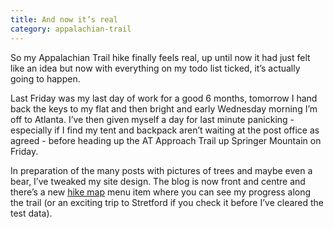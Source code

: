 ```yaml
---
title: And now it’s real
category: appalachian-trail
---
```


So my Appalachian Trail hike finally feels real, up until now it had just felt like an idea but now with 
everything on my todo list ticked, it’s actually going to happen.

Last Friday was my last day of work for a good 6 months, tomorrow I hand back the keys to my flat and then
bright and early Wednesday morning I’m off to Atlanta. I’ve then given myself a day for last minute panicking - 
especially if I find my tent and backpack aren’t waiting at the post office as agreed - before heading up the 
AT Approach Trail up Springer Mountain on Friday. 

In preparation of the many posts with pictures of trees and maybe even a bear, I’ve tweaked my site design. The blog is now 
front and centre and there’s a new [hike map](/map/) menu item where you can see my progress along the trail 
(or an exciting trip to Stretford if you check it before I’ve cleared the test data).